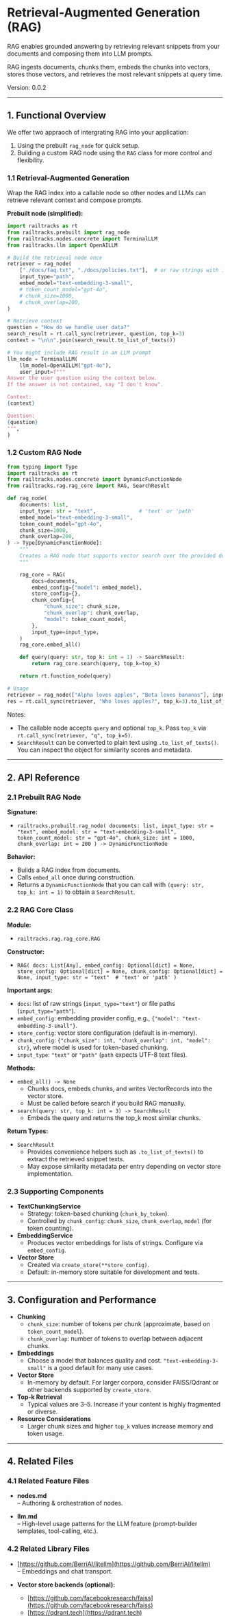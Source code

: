
<!-- Retrieval-Augmented Generation Feature Documentation -->

# Retrieval-Augmented Generation (RAG)

RAG enables grounded answering by retrieving relevant snippets from your documents and composing them into LLM prompts.

RAG ingests documents, chunks them, embeds the chunks into vectors, stores those vectors, and retrieves the most relevant snippets at query time.

Version: 0.0.2

---

## 1. Functional Overview

We offer two appraoch of intergrating RAG into your application:
1. Using the prebuilt `rag_node` for quick setup.
2. Building a custom RAG node using the `RAG` class for more control and flexibility.

### 1.1 Retrieval-Augmented Generation

Wrap the RAG index into a callable node so other nodes and LLMs can retrieve relevant context and compose prompts.

**Prebuilt node (simplified):**

```python
import railtracks as rt
from railtracks.prebuilt import rag_node
from railtracks.nodes.concrete import TerminalLLM
from railtracks.llm import OpenAILLM

# Build the retrieval node once
retriever = rag_node(
    ["./docs/faq.txt", "./docs/policies.txt"],  # or raw strings with input_type="text"
    input_type="path",
    embed_model="text-embedding-3-small",
    # token_count_model="gpt-4o",
    # chunk_size=1000,
    # chunk_overlap=200,
)

# Retrieve context
question = "How do we handle user data?"
search_result = rt.call_sync(retriever, question, top_k=3)
context = "\n\n".join(search_result.to_list_of_texts())

# You might include RAG result in an LLM prompt
llm_node = TerminalLLM(
    llm_model=OpenAILLM("gpt-4o"),
    user_input=f"""
Answer the user question using the context below.
If the answer is not contained, say "I don't know".

Context:
{context}

Question:
{question}
""",
)
```

### 1.2 Custom RAG Node

```python
from typing import Type
import railtracks as rt
from railtracks.nodes.concrete import DynamicFunctionNode
from railtracks.rag.rag_core import RAG, SearchResult

def rag_node(
    documents: list,
    input_type: str = "text",              # 'text' or 'path'
    embed_model="text-embedding-3-small",
    token_count_model="gpt-4o",
    chunk_size=1000,
    chunk_overlap=200,
) -> Type[DynamicFunctionNode]:
    """
    Creates a RAG node that supports vector search over the provided documents.
    """

    rag_core = RAG(
        docs=documents,
        embed_config={"model": embed_model},
        store_config={},
        chunk_config={
            "chunk_size": chunk_size,
            "chunk_overlap": chunk_overlap,
            "model": token_count_model,
        },
        input_type=input_type,
    )
    rag_core.embed_all()

    def query(query: str, top_k: int = 1) -> SearchResult:
        return rag_core.search(query, top_k=top_k)

    return rt.function_node(query)

# Usage
retriever = rag_node(["Alpha loves apples", "Beta loves bananas"], input_type="text")
res = rt.call_sync(retriever, "Who loves apples?", top_k=3).to_list_of_texts()
```

Notes:
- The callable node accepts `query` and optional `top_k`. Pass `top_k` via `rt.call_sync(retriever, "q", top_k=5)`.
- `SearchResult` can be converted to plain text using `.to_list_of_texts()`. You can inspect the object for similarity scores and metadata.

---

## 2. API Reference

### 2.1 Prebuilt RAG Node

**Signature:**
- `railtracks.prebuilt.rag_node( documents: list, input_type: str = "text", embed_model: str = "text-embedding-3-small", token_count_model: str = "gpt-4o", chunk_size: int = 1000, chunk_overlap: int = 200 ) -> DynamicFunctionNode`

**Behavior:**
- Builds a RAG index from documents.
- Calls `embed_all` once during construction.
- Returns a `DynamicFunctionNode` that you can call with `(query: str, top_k: int = 1)` to obtain a `SearchResult`.

### 2.2 RAG Core Class

**Module:**
- `railtracks.rag.rag_core.RAG`

**Constructor:**
- `RAG( docs: List[Any], embed_config: Optional[dict] = None, store_config: Optional[dict] = None, chunk_config: Optional[dict] = None, input_type: str = "text"  # 'text' or 'path' )`

**Important args:**
- `docs`: list of raw strings (`input_type="text"`) or file paths (`input_type="path"`).
- `embed_config`: embedding provider config, e.g., `{"model": "text-embedding-3-small"}`.
- `store_config`: vector store configuration (default is in-memory).
- `chunk_config`: `{"chunk_size": int, "chunk_overlap": int, "model": str}`, where model is used for token-based chunking.
- `input_type`: `"text"` or `"path"` (`path` expects UTF-8 text files).

**Methods:**
- `embed_all() -> None`
  - Chunks docs, embeds chunks, and writes VectorRecords into the vector store.
  - Must be called before search if you build RAG manually.
- `search(query: str, top_k: int = 3) -> SearchResult`
  - Embeds the query and returns the top_k most similar chunks.

**Return Types:**
- `SearchResult`
  - Provides convenience helpers such as `.to_list_of_texts()` to extract the retrieved snippet texts.
  - May expose similarity metadata per entry depending on vector store implementation.

### 2.3 Supporting Components

- **TextChunkingService**
  - Strategy: token-based chunking (`chunk_by_token`).
  - Controlled by `chunk_config`: `chunk_size`, `chunk_overlap`, `model` (for token counting).
- **EmbeddingService**
  - Produces vector embeddings for lists of strings. Configure via `embed_config`.
- **Vector Store**
  - Created via `create_store(**store_config)`.
  - Default: in-memory store suitable for development and tests.

---

## 3. Configuration and Performance

- **Chunking**
  - `chunk_size`: number of tokens per chunk (approximate, based on `token_count_model`).
  - `chunk_overlap`: number of tokens to overlap between adjacent chunks.
- **Embeddings**
  - Choose a model that balances quality and cost. `"text-embedding-3-small"` is a good default for many use cases.
- **Vector Store**
  - In-memory by default. For larger corpora, consider FAISS/Qdrant or other backends supported by `create_store`.
- **Top-k Retrieval**
  - Typical values are 3–5. Increase if your content is highly fragmented or diverse.
- **Resource Considerations**
  - Larger chunk sizes and higher `top_k` values increase memory and token usage.

---

## 4. Related Files

### 4.1 Related Feature Files

- **nodes.md**  
  – Authoring & orchestration of nodes.

- **llm.md**  
  – High-level usage patterns for the LLM feature (prompt-builder templates, tool-calling, etc.).

### 4.2 Related Library Files

- [https://github.com/BerriAI/litellm](https://github.com/BerriAI/litellm)  
  – Embeddings and chat transport.

- **Vector store backends (optional):**  
  - [https://github.com/facebookresearch/faiss](https://github.com/facebookresearch/faiss)  
  - [https://qdrant.tech](https://qdrant.tech)
